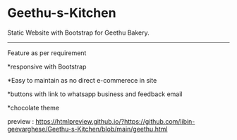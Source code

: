 # Geethu-s-Kitchen
Static Website with Bootstrap for Geethu Bakery.
*********

Feature as per requirement

*responsive with Bootstrap

*Easy to maintain as no direct e-commerece in site

*buttons with link to whatsapp business and feedback email

*chocolate theme


preview : https://htmlpreview.github.io/?https://github.com/libin-geevarghese/Geethu-s-Kitchen/blob/main/geethu.html
